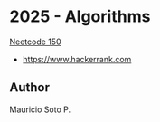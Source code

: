 # 2025 - Algorithms

[Neetcode 150](https://neetcode.io/practice?tab=neetcode150)

- https://www.hackerrank.com

## Author

Mauricio Soto P.
